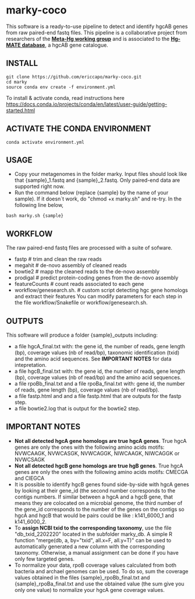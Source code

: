 # marky-coco
This software is a ready-to-use pipeline to detect and identify hgcAB genes from raw paired-end fastq files. This pipeline is a collaborative project from researchers of the <a href="https://ercapo.wixsite.com/meta-hg" target="_blank"><b>Meta-Hg working group</b></a> and is associated to the <a href="https://smithsonian.figshare.com/articles/dataset/Hg-MATE-Db_v1_01142021/13105370/1?file=26193689" target="_blank"><b>Hg-MATE database</b></a>, a hgcAB gene catalogue.


## INSTALL

```
git clone https://github.com/ericcapo/marky-coco.git
cd marky
source conda env create -f environment.yml
```

To install & activate conda, read instructions here https://docs.conda.io/projects/conda/en/latest/user-guide/getting-started.html

## ACTIVATE THE CONDA ENVIRONMENT

```
conda activate environment.yml
```

## USAGE
- Copy your metagenomes in the folder marky. Input files should look like that {sample}_1.fastq and {sample}_2.fastq. Only paired-end data are supported right now.
- Run the command below (replace {sample} by the name of your sample). If it doesn´t work, do "chmod +x marky.sh" and re-try. In the following line below, 

```
bash marky.sh {sample}
```

## WORKFLOW
The raw paired-end fastq files are processed with a suite of sofware. 
* fastp # trim and clean the raw reads
* megahit # de-novo assembly of cleaned reads
* bowtie2 # mapp the cleaned reads to the de-novo assembly
* prodigal # predict protein-coding genes from the de-novo assembly
* featureCounts # count reads associated to each gene
* workflow/genesearch.sh. # custom script detecting hgc gene homologs and extract their features
You can modify parameters for each step in the file workflow/Snakefile or workflow/genesearch.sh.

## OUTPUTS
This software will produce a folder {sample}_outputs including:
* a file hgcA_final.txt with: the gene id, the number of reads, gene length (bp), coverage values (nb of read/bp), taxonomic identification (txid) and the amino acid sequences. See <b>IMPORTANT NOTES</b> for data intepretation.
* a file hgcB_final.txt with: the gene id, the number of reads, gene length (bp), coverage values (nb of read/bp) and the amino acid sequences. 
* a file rpoBb_final.txt and a file rpoBa_final.txt with: gene id, the number of reads, gene length (bp), coverage values (nb of read/bp).
* a file fastp.html and and a file fastp.html that are outputs for the fastp step.
* a file bowtie2.log that is output for the bowtie2 step.

## IMPORTANT NOTES
* <b>Not all detected hgcA gene homologs are true hgcA genes</b>. True hgcA genes are only the ones with the following amino acids motifs: NVWCAAGK, NVWCASGK, NVWCAGGK, NIWCAAGK, NIWCAGGK or NVWCSAGK
* <b>Not all detected hgcB gene homologs are true hgB genes</b>. True hgcA genes are only the ones with the following amino acids motifs: CMECGA and CIEGCA
* It is possible to identify hgcB genes found side-by-side with hgcA genes by looking at their gene_id (the second number corresponds to the contigs numbers. If similar between a hgcA and a hgcB gene, that means they are colocated on a microbial genome, the third number of the gene_id corresponds to the number of the genes on the contigs so hgcA and hgcB that would be pairs could be like : k141_6000_1 and k141_6000_2. 
* To <b>assign NCBI txid to the corresponding taxonomy</b>, use the file "db_txid_2202220" located in the subfolder marky_db. A simple R function "merge(db, a, by="txid", all.x=F, all.y=T)" can be used to automatically generated a new column with the corresponding taxonomy. Otherwise, a manual assignment can be done if you have only few targeted genes.
* To normalize your data, rpoB coverage values calculated from both bacteria and archael genomes can be used. To do so, sum the coverage values obtained in the files {sample}_rpoBb_final.txt and {sample}_rpoBa_final.txt and use the obtained value (the sum give you only one value) to normalize your hgcA gene coverage values.
